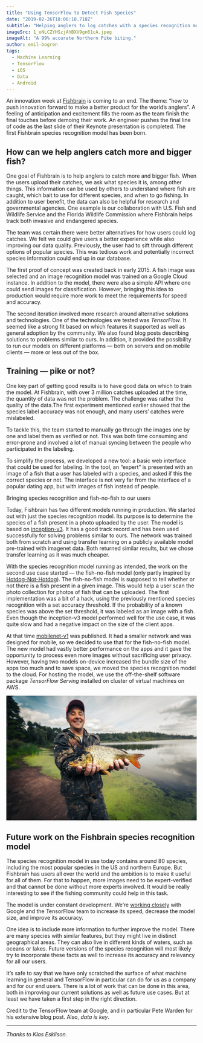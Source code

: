 ```yaml
---
title: "Using TensorFlow to Detect Fish Species"
date: "2019-02-26T18:06:18.718Z"
subtitle: "Helping anglers to log catches with a species recognition model"
imageSrc: 1_oNLCZYHSzjAhBXV9gn61cA.jpeg
imageAlt: "A 99% accurate Northern Pike biting."
author: emil-bogren
tags:
  - Machine Learning
  - TensorFlow
  - iOS
  - Data
  - Android
---
```


An innovation week at [Fishbrain](http://www.fishbrain.com/) is coming to an end. The theme: “how to push innovation forward to make a better product for the world’s anglers”. A feeling of anticipation and excitement fills the room as the team finish the final touches before demoing their work. An engineer pushes the final line of code as the last slide of their Keynote presentation is completed. The first Fishbrain species recognition model has been born.

## How can we help anglers catch more and bigger fish?

One goal of Fishbrain is to help anglers to catch more and bigger fish. When the users upload their catches, we ask what species it is, among other things. This information can be used by others to understand where fish are caught, which bait to use for different species, and when to go fishing. In addition to user benefit, the data can also be helpful for research and governmental agencies. One example is our collaboration with U.S. Fish and Wildlife Service and the Florida Wildlife Commission where Fishbrain helps track both invasive and endangered species.

The team was certain there were better alternatives for how users could log catches. We felt we could give users a better experience while also improving our data quality. Previously, the user had to sift through different options of popular species. This was tedious work and potentially incorrect species information could end up in our database.

The first proof of concept was created back in early 2015. A fish image was selected and an image recognition model was trained on a Google Cloud instance. In addition to the model, there were also a simple API where one could send images for classification. However, bringing this idea to production would require more work to meet the requirements for speed and accuracy.

The second iteration involved more research around alternative solutions and technologies. One of the technologies we tested was *TensorFlow*. It seemed like a strong fit based on which features it supported as well as general adoption by the community. We also found blog posts describing solutions to problems similar to ours. In addition, it provided the possibility to run our models on different platforms — both on servers and on mobile clients — more or less out of the box.

## Training — pike or not?

One key part of getting good results is to have good data on which to train the model. At Fishbrain, with over 3 million catches uploaded at the time, the quantity of data was not the problem. The challenge was rather the quality of the data.The first experiment mentioned earlier showed that the species label accuracy was not enough, and many users’ catches were mislabeled.

To tackle this, the team started to manually go through the images one by one and label them as verified or not. This was both time consuming and error-prone and involved a lot of manual syncing between the people who participated in the labeling.

To simplify the process, we developed a new tool: a basic web interface that could be used for labeling. In the tool, an “expert” is presented with an image of a fish that a user has labeled with a species, and asked if this the correct species or not. The interface is not very far from the interface of a popular dating app, but with images of fish instead of people.

Bringing species recognition and fish-no-fish to our users

Today, Fishbrain has two different models running in production. We started out with just the species recognition model. Its purpose is to determine the species of a fish present in a photo uploaded by the user. The model is based on [inception-v3](https://arxiv.org/abs/1512.00567). It has a good track record and has been used successfully for solving problems similar to ours. The network was trained both from scratch and using transfer learning on a publicly available model pre-trained with imagenet data. Both returned similar results, but we chose transfer learning as it was much cheaper.

With the species recognition model running as intended, the work on the second use case started — the fish-no-fish model (only partly inspired by [Hotdog-Not-Hotdog](https://medium.com/@timanglade/how-hbos-silicon-valley-built-not-hotdog-with-mobile-tensorflow-keras-react-native-ef03260747f3)). The fish-no-fish model is supposed to tell whether or not there is a fish present in a given image. This would help a user scan the photo collection for photos of fish that can be uploaded. The first implementation was a bit of a hack, using the previously mentioned species recognition with a set accuracy threshold. If the probability of a known species was above the set threshold, it was labeled as an image with a fish. Even though the inception-v3 model performed well for the use case, it was quite slow and had a negative impact on the size of the client apps.

At that time [mobilenet-v1](https://arxiv.org/abs/1704.04861) was published. It had a smaller network and was designed for mobile, so we decided to use that for the fish-no-fish model. The new model had vastly better performance on the apps and it gave the opportunity to process even more images without sacrificing user privacy. However, having two models on-device increased the bundle size of the apps too much and to save space, we moved the species recognition model to the cloud. For hosting the model, we use the off-the-shelf software package *TensorFlow Serving* installed on cluster of virtual machines on AWS.

![A common carp — with 73% accuracy.](1_XD7RTtRr7XurowgJBTnAIQ.jpeg)

## Future work on the Fishbrain species recognition model

The species recognition model in use today contains around 80 species, including the most popular species in the US and northern Europe. But Fishbrain has users all over the world and the ambition is to make it useful for all of them. For that to happen, more images need to be expert-verified and that cannot be done without more experts involved. It would be really interesting to see if the fishing community could help in this task.

The model is under constant development. We’re [working closely](https://ai.googleblog.com/2018/05/custom-on-device-ml-models.html) with Google and the TensorFlow team to increase its speed, decrease the model size, and improve its accuracy.

One idea is to include more information to further improve the model. There are many species with similar features, but they might live in distinct geographical areas. They can also live in different kinds of waters, such as oceans or lakes. Future versions of the species recognition will most likely try to incorporate these facts as well to increase its accuracy and relevancy for all our users.

It’s safe to say that we have only scratched the surface of what machine learning in general and TensorFlow in particular can do for us as a company and for our end users. There is a lot of work that can be done in this area, both in improving our current solutions as well as future use cases. But at least we have taken a first step in the right direction.

Credit to the TensorFlow team at Google, and in particular Pete Warden for his extensive blog post. Also, *data is key*.

---

*Thanks to Klas Eskilson.*

